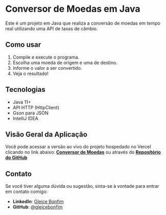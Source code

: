 # **Conversor de Moedas em Java** 

Este é um projeto em Java que realiza a conversão de moedas em tempo real utilizando uma API de taxas de câmbio.

## **Como usar**

1. Compile e execute o programa.
2. Escolha uma moeda de origem e uma de destino.
3. Informe o valor a ser convertido.
4. Veja o resultado!

## **Tecnologias**

- Java 11+
- API HTTP (HttpClient)
- Gson para JSON
- IntelliJ IDEA

## **Visão Geral da Aplicação**
Você pode acessar a versão ao vivo do projeto hospedado no Vercel clicando no link abaixo:
[**Conversor de Moedas**](https://1-challenge-amigo-secreto.vercel.app)
ou através do [**Reposítório do GitHub**](https://github.com/gleicebonfim/ConversorDeMoedas)

## **Contato**
Se você tiver alguma dúvida ou sugestão, sinta-se à vontade para entrar em contato comigo:
- **LinkedIn**: [Gleice Bonfim](www.linkedin.com/in/gleice-bonfim)
- **GitHub**: [@gleicebonfim](https://github.com/gleicebonfim)
